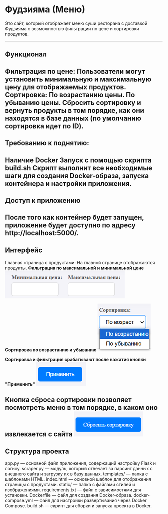 # Фудзияма (Меню)
Это сайт, который отображает меню суши ресторана с доставкой Фудзияма с возможностью фильтрации по цене и сортировки продуктов.

---
## Функционал
Фильтрация по цене: Пользователи могут установить минимальную и максимальную цену для отображаемых продуктов.
**Сортировка:**
По возрастанию цены.
По убыванию цены.
Сбросить сортировку и вернуть продукты в том порядке, как они находятся в базе данных (по умолчанию сортировка идет по ID).
 ---
## Требованию к поднятию:
Наличие Docker
Запуск с помощью скрипта build.sh
Скрипт выполнит все необходимые шаги для создания Docker-образа, запуска контейнера и настройки приложения.
---
## Доступ к приложению
После того как контейнер будет запущен, приложение будет доступно по адресу http://localhost:5000/.
 ---
## Интерфейс
Главная страница с продуктами: На главной странице отображаются продукты.
**Фильтрация по максимальной и минимальной цене**
![img.png](img.png)

**Сортировка по возрастанию и убыванию**
![img_1.png](img_1.png)

**Сортировка и фильтрация срабатывают после нажатия кнопки "Применить"**
![img_2.png](img_2.png)

**Кнопка сброса сортировки позволяет посмотреть меню в том порядке, в каком оно извлекается с сайта**
![img_3.png](img_3.png)
---
## Структура проекта
app.py — основной файл приложения, содержащий настройку Flask и логику.
scraper.py — модуль, который отвечает за парсинг данных с внешнего сайта и загрузку их в базу данных.
templates/ — папка с шаблонами HTML.
index.html — основной шаблон для отображения страницы с продуктами.
static/ — папка с файлами стилей и изображениями.
requirements.txt — файл с зависимостями для установки.
Dockerfile — файл для создания Docker-образа.
docker-compose.yml — файл для настройки развертывания через Docker Compose.
build.sh — скрипт для сборки и запуска проекта в Docker.